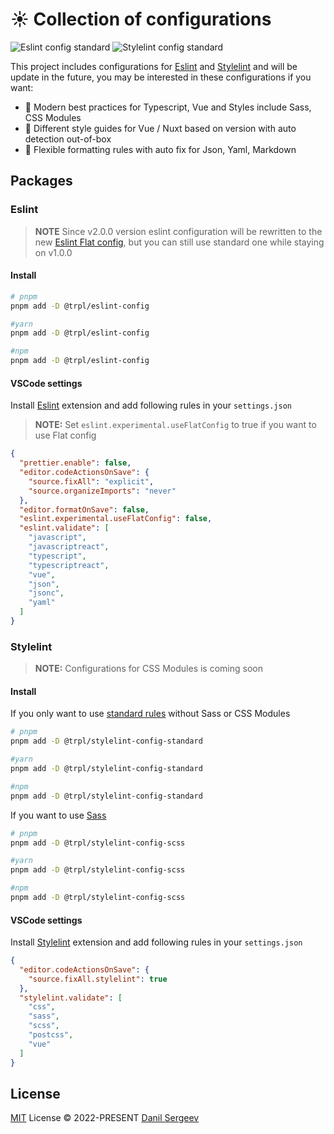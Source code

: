 # :sunny: Collection of configurations
![Eslint config standard](https://img.shields.io/npm/v/@trpl/eslint-config?color=444&label=eslint-config)
![Stylelint config standard](https://img.shields.io/npm/v/@trpl/stylelint-config-standard?color=444&label=stylelint-config-standard)

This project includes configurations for [Eslint](site-link-eslint) and [Stylelint](site-link-stylelint) and will be update in the future, you may be interested in these configurations if you want:


- :ocean: Modern best practices for Typescript, Vue and Styles include Sass, CSS Modules
- :herb: Different style guides for Vue / Nuxt based on version with auto detection out-of-box
- :nail_care: Flexible formatting rules with auto fix for Json, Yaml, Markdown

## Packages

### Eslint

> **NOTE** Since v2.0.0 version eslint configuration will be rewritten to the new [Eslint Flat config](https://eslint.org/docs/latest/use/configure/configuration-files-new), but you can still use standard one while staying on v1.0.0

#### Install

```sh
# pnpm
pnpm add -D @trpl/eslint-config

#yarn
pnpm add -D @trpl/eslint-config

#npm
pnpm add -D @trpl/eslint-config
```

#### VSCode settings

Install [Eslint](site-link-eslint-extension) extension and add following rules in your `settings.json`

> **NOTE:** Set `eslint.experimental.useFlatConfig` to true if you want to use Flat config

```json
{
  "prettier.enable": false,
  "editor.codeActionsOnSave": {
    "source.fixAll": "explicit",
    "source.organizeImports": "never"
  },
  "editor.formatOnSave": false,
  "eslint.experimental.useFlatConfig": false,
  "eslint.validate": [
    "javascript",
    "javascriptreact",
    "typescript",
    "typescriptreact",
    "vue",
    "json",
    "jsonc",
    "yaml"
  ]
}
```

### Stylelint

> **NOTE:** Configurations for CSS Modules is coming soon

#### Install

If you only want to use [standard rules]("./packages/stylelint/standard") without Sass or CSS Modules

```sh
# pnpm
pnpm add -D @trpl/stylelint-config-standard

#yarn
pnpm add -D @trpl/stylelint-config-standard

#npm
pnpm add -D @trpl/stylelint-config-standard
```

If you want to use [Sass]("./packages/stylelint/scss")

```sh
# pnpm
pnpm add -D @trpl/stylelint-config-scss

#yarn
pnpm add -D @trpl/stylelint-config-scss

#npm
pnpm add -D @trpl/stylelint-config-scss
```

#### VSCode settings

Install [Stylelint](site-link-stylelint-extension) extension and add following rules in your `settings.json`

```json
{
  "editor.codeActionsOnSave": {
    "source.fixAll.stylelint": true
  },
  "stylelint.validate": [
    "css",
    "sass",
    "scss",
    "postcss",
    "vue"
  ]
}
```

## License

[MIT]("./LICENSE") License &copy; 2022-PRESENT [Danil Sergeev](https://github.com/tripplicate)


[site-link-css-modules]: https://github.com/css-modules/css-modules
[site-link-sass]: https://sass-lang.com/
[site-link-stylistic]: https://eslint.style/
[site-link-eslint]: https://eslint.org/
[site-link-eslint-extension]: https://marketplace.visualstudio.com/items?itemName=dbaeumer.vscode-eslint
[site-link-stylelint]: https://stylelint.io/
[site-link-stylelint-extension]: https://marketplace.visualstudio.com/items?itemName=stylelint.vscode-stylelint
